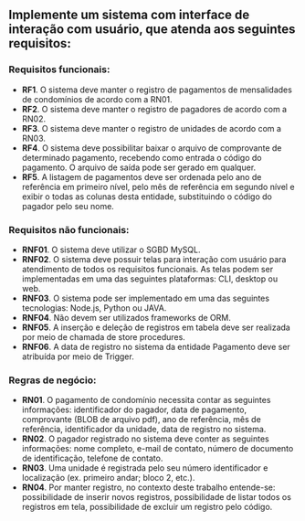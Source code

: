 ## Implemente um sistema com interface de interação com usuário, que atenda aos seguintes requisitos:

### Requisitos funcionais:
* **RF1**. O sistema deve manter o registro de pagamentos de
mensalidades de condomínios de acordo com a RN01.
*  **RF2**. O sistema deve manter o registro de pagadores de acordo com
a RN02.
* **RF3**. O sistema deve manter o registro de unidades de acordo com a
RN03.
* **RF4**. O sistema deve possibilitar baixar o arquivo de comprovante de
determinado pagamento, recebendo como entrada o código do
pagamento. O arquivo de saída pode ser gerado em qualquer.
* **RF5**. A listagem de pagamentos deve ser ordenada pelo ano de
referência em primeiro nível, pelo mês de referência em segundo
nível e exibir o todas as colunas desta entidade, substituindo o código
do pagador pelo seu nome.

### Requisitos não funcionais:
* **RNF01**. O sistema deve utilizar o SGBD MySQL.
* **RNF02**. O sistema deve possuir telas para interação com usuário
para atendimento de todos os requisitos funcionais. As telas podem
ser implementadas em uma das seguintes plataformas: CLI, desktop
ou web.
* **RNF03**. O sistema pode ser implementado em uma das seguintes
tecnologias: Node.js, Python ou JAVA.
* **RNF04**. Não devem ser utilizados frameworks de ORM.
* **RNF05**. A inserção e deleção de registros em tabela deve ser
realizada por meio de chamada de store procedures.
* **RNF06**. A data de registro no sistema da entidade Pagamento deve
ser atribuída por meio de Trigger.


### Regras de negócio:
* **RN01**. O pagamento de condomínio necessita contar as seguintes
informações: identificador do pagador, data de pagamento,
comprovante (BLOB de arquivo pdf), ano de referência, mês de
referência, identificador da unidade, data de registro no sistema.
* **RN02**. O pagador registrado no sistema deve conter as seguintes
informações: nome completo, e-mail de contato, número de
documento de identificação, telefone de contato.
* **RN03**. Uma unidade é registrada pelo seu número identificador e
localização (ex. primeiro andar; bloco 2, etc.).
* **RN04**. Por manter registro, no contexto deste trabalho entende-se:
possibilidade de inserir novos registros, possibilidade de listar todos
os registros em tela, possibilidade de excluir um registro pelo código.
